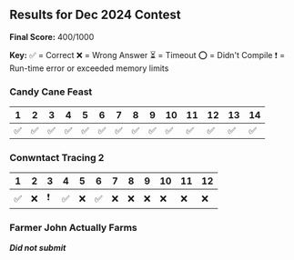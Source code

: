 ## Results for Dec 2024 Contest

**Final Score:** 400/1000

**Key:**
✅ = Correct
❌ = Wrong Answer
⏳ = Timeout
⭕ = Didn't Compile
❗ = Run-time error or exceeded memory limits

### Candy Cane Feast

| 1 | 2 | 3 | 4 | 5 | 6 | 7 | 8 | 9 | 10 | 11 | 12 | 13 | 14 |
|---|---|---|---|---|---|---|---|---|----|----|----|----|----|
| ✅ | ✅ | ✅ | ✅ | ✅ | ✅ | ✅ | ✅ | ✅ | ✅  | ✅  | ✅  | ✅  | ✅  |

### Conwntact Tracing 2
| 1 | 2 | 3 | 4 | 5 | 6 | 7 | 8 | 9 | 10 | 11 | 12 |
|---|---|---|---|---|---|---|---|---|----|----|----|
| ✅ | ❌ | ❗ | ✅ | ❌ | ✅ | ❌ | ❌ | ❌ | ❌  | ❌  | ❌  |

### Farmer John Actually Farms

***Did not submit***
